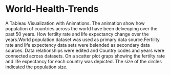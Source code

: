 # World-Health-Trends
A Tableau Visualization with Animations. The animation show how population of countries across the world have been delveoping over the past 50 years. 
How fertilty rate and life expectancy change over the years.World population dataset was used as primary data source.Fertility rate and life expectency data sets were belended as secondary data sources. Data relationships were edited and Country codes and years were connected across datasets. 
On a scatter plot graps showing the fertilty rate and life expectancy for each country was depicted. The size of the circles indicated the population size. 
